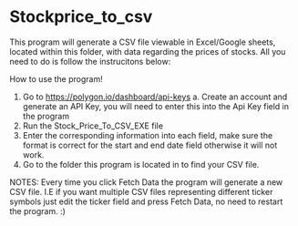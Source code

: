 # Stockprice_to_csv
This program will generate a CSV file viewable in Excel/Google sheets, located within this folder, with data regarding the prices of stocks.  All you need to do is follow the instrucitons below:

How to use the program!
1. Go to https://polygon.io/dashboard/api-keys
	a. Create an account and generate an API Key, you will need to enter this into the Api Key field in the program
2. Run the Stock_Price_To_CSV_EXE file
3. Enter the corresponding information into each field, make sure the format is correct for the start and end date field otherwise it will not work.
4. Go to the folder this program is located in to find your CSV file.

NOTES: Every time you click Fetch Data the program will generate a new CSV file.
I.E if you want multiple CSV files representing different ticker symbols just edit the ticker field and press Fetch Data, no need to restart the program. :)
